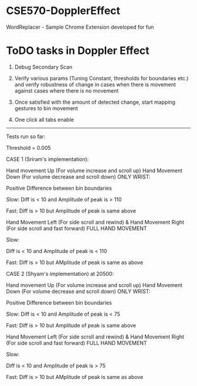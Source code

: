 # CSE570-DopplerEffect

WordReplacer - Sample Chrome Extension developed for fun

# ToDO tasks in Doppler Effect

1) Debug Secondary Scan

2) Verify various params (Tuning Constant, thresholds for boundaries etc.) and verify robustness of change in cases when there is movement against cases where there is no movement

3) Once satisfied with the amount of detected change, start mapping gestures to bin movement

4) One click all tabs enable

------------

Tests run so far:

Threshold = 0.005

CASE 1 (Sriram's implementation):

Hand movement Up (For volume increase and scroll up) Hand Movement Down (For volume decrease and scroll down) ONLY WRIST:

Positive Difference between bin boundaries

Slow:
Diff is < 10  and Amplitude of peak is > 110


Fast:
Diff is > 10 but Amplitude of peak is same above

Hand Movement Left (For side scroll and rewind) & Hand Movement Right (For side scroll and fast forward) FULL HAND MOVEMENT

Slow:

Diff is < 10 and Amplitude of peak is < 110

Fast:
Diff is > 10 but AMplitude of peak is same as above


CASE 2 (Shyam's implementation) at 20500:

Hand movement Up (For volume increase and scroll up) Hand Movement Down (For volume decrease and scroll down) ONLY WRIST:

Positive Difference between bin boundaries

Slow:
Diff is < 10  and Amplitude of peak is < 75


Fast:
Diff is > 10 but Amplitude of peak is same above

Hand Movement Left (For side scroll and rewind) & Hand Movement Right (For side scroll and fast forward) FULL HAND MOVEMENT

Slow:

Diff is < 10 and Amplitude of peak is > 75

Fast:
Diff is > 10 but AMplitude of peak is same as above
